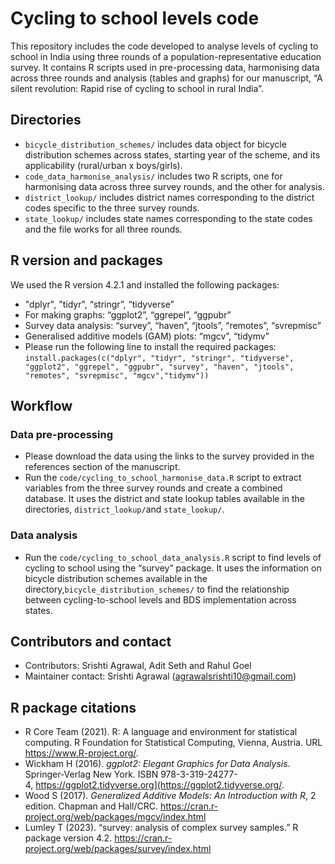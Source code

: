 # Cycling to school levels code

This repository includes the code developed to analyse levels of cycling to school in India using three rounds of a population-representative education survey. It contains R scripts used in pre-processing data, harmonising data across three rounds and analysis (tables and graphs) for our manuscript, “A silent revolution: Rapid rise of cycling to school in rural India”.

## Directories

- `bicycle_distribution_schemes/` includes data object for bicycle distribution schemes across states, starting year of the scheme, and its applicability (rural/urban x boys/girls).
- `code_data_harmonise_analysis/` includes two R scripts, one for harmonising data across three survey rounds, and the other for analysis.
- `district_lookup/` includes district names corresponding to the district codes specific to the three survey rounds.
- `state_lookup/` includes state names corresponding to the state codes and the file works for all three rounds.

## R version and packages

We used the R version 4.2.1 and installed the following packages: 
- "dplyr", "tidyr", “stringr”, “tidyverse”
- For making graphs: “ggplot2”, “ggrepel”, “ggpubr”
- Survey data analysis: “survey”, “haven”, “jtools”, “remotes”, “svrepmisc”
- Generalised additive models (GAM) plots: “mgcv”, “tidymv”
- Please run the following line to install the required packages:  `install.packages(c("dplyr", "tidyr", "stringr", "tidyverse", "ggplot2", "ggrepel", "ggpubr", "survey", "haven", "jtools", "remotes", "svrepmisc", "mgcv","tidymv"))`

## Workflow

### Data pre-processing

- Please download the data using the links to the survey provided in the references section of the manuscript.
- Run the `code/cycling_to_school_harmonise_data.R` script to extract variables from the three survey rounds and create a combined database. It uses the district and state lookup tables available in the directories, `district_lookup/`and `state_lookup/`.

### Data analysis

- Run the `code/cycling_to_school_data_analysis.R` script to find levels of cycling to school using the “survey” package. It uses the information on bicycle distribution schemes available in the directory,`bicycle_distribution_schemes/` to find the relationship between cycling-to-school levels and BDS implementation across states.

## Contributors and contact

- Contributors: Srishti Agrawal, Adit Seth and Rahul Goel
- Maintainer contact: Srishti Agrawal (agrawalsrishti10@gmail.com)

## R package citations

- R Core Team (2021). R: A language and environment for statistical computing. R Foundation for Statistical Computing, Vienna, Austria. URL https://www.R-project.org/.
- Wickham H (2016). *ggplot2: Elegant Graphics for Data Analysis*. Springer-Verlag New York. ISBN 978-3-319-24277-4, https://ggplot2.tidyverse.org](https://ggplot2.tidyverse.org/.
- Wood S (2017). *Generalized Additive Models: An Introduction with R*, 2 edition. Chapman and Hall/CRC. https://cran.r-project.org/web/packages/mgcv/index.html
- Lumley T (2023). “survey: analysis of complex survey samples.” R package version 4.2. https://cran.r-project.org/web/packages/survey/index.html
